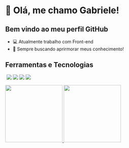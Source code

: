 # 👋 Olá, me chamo Gabriele!
## Bem vindo ao meu perfil GitHub


- :computer: Atualmente trabalho com Front-end
- :telescope: Sempre buscando aprirmorar meus conhecimento!

## Ferramentas e Tecnologias

<img class="devicon-html5-plain colored"></img>
<img src="https://cdn.jsdelivr.net/gh/devicons/devicon/icons/css3/css3-original.svg" />
<img src="https://cdn.jsdelivr.net/gh/devicons/devicon/icons/javascript/javascript-original.svg" />
<img src="https://cdn.jsdelivr.net/gh/devicons/devicon/icons/react/react-original.svg" />
<img src="https://cdn.jsdelivr.net/gh/devicons/devicon/icons/typescript/typescript-original.svg" />
          

<div>
<a href="https://github.com/gabriele-santos">
<img loading="lazy" height="180em" src="https://github-readme-stats.vercel.app/api?username=gabriele-santos&show_icons=true&theme=dracula&include_all_commits=true&count_private=true"/>
<img loading="lazy" height="180em" src="https://github-readme-stats.vercel.app/api/top-langs/?username=gabriele-santos&layout=compact&langs_count=7&theme=dracula"/>
</div>

